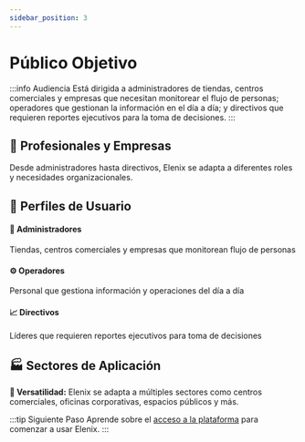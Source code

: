 ```yaml
---
sidebar_position: 3
---
```


# Público Objetivo

:::info Audiencia
Está dirigida a administradores de tiendas, centros comerciales y empresas que necesitan monitorear el flujo de personas; operadores que gestionan la información en el día a día; y directivos que requieren reportes ejecutivos para la toma de decisiones.
:::

<div className="hero-banner">
  <div className="hero-content">
    <h2>🏢 Profesionales y Empresas</h2>
    <p>Desde administradores hasta directivos, Elenix se adapta a diferentes roles y necesidades organizacionales.</p>
  </div>
</div>

## 💼 Perfiles de Usuario

<div className="feature-grid">
  <div className="feature-card">
    <h4>🏦 Administradores</h4>
    <p>Tiendas, centros comerciales y empresas que monitorean flujo de personas</p>
  </div>
  <div className="feature-card">
    <h4>⚙️ Operadores</h4>
    <p>Personal que gestiona información y operaciones del día a día</p>
  </div>
  <div className="feature-card" style={{gridColumn: '1 / -1', justifySelf: 'center', maxWidth: '400px'}}>
    <h4>📈 Directivos</h4>
    <p>Líderes que requieren reportes ejecutivos para toma de decisiones</p>
  </div>

</div>

## 🏭 Sectores de Aplicación

<div className="callout callout-info">
  <strong>🎯 Versatilidad:</strong> Elenix se adapta a múltiples sectores como centros comerciales, oficinas corporativas, espacios públicos y más.
</div>

:::tip Siguiente Paso
Aprende sobre el [acceso a la plataforma](../Primeros-pasos/acceso-a-la-plataforma.md) para comenzar a usar Elenix.
:::
